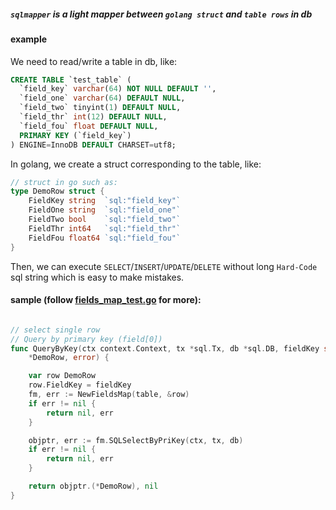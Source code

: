 ##### `sqlmapper` is a light mapper between `golang struct` and `table rows` in db

#### example
We need to read/write a table in db, like:
```sql
CREATE TABLE `test_table` (
  `field_key` varchar(64) NOT NULL DEFAULT '',
  `field_one` varchar(64) DEFAULT NULL,
  `field_two` tinyint(1) DEFAULT NULL,
  `field_thr` int(12) DEFAULT NULL,
  `field_fou` float DEFAULT NULL,
  PRIMARY KEY (`field_key`)
) ENGINE=InnoDB DEFAULT CHARSET=utf8;
```
In golang, we create a struct corresponding to the table, like:
```go
// struct in go such as:
type DemoRow struct {
	FieldKey string  `sql:"field_key"`
	FieldOne string  `sql:"field_one"`
	FieldTwo bool    `sql:"field_two"`
	FieldThr int64   `sql:"field_thr"`
	FieldFou float64 `sql:"field_fou"`
}
```
Then, we can execute `SELECT`/`INSERT`/`UPDATE`/`DELETE` 
without long `Hard-Code` sql string which is easy to make mistakes.

#### sample (follow [fields_map_test.go](https://github.com/arthas29/sqlmapper/blob/master/fields_map_test.go) for more):
```go

// select single row
// Query by primary key (field[0])
func QueryByKey(ctx context.Context, tx *sql.Tx, db *sql.DB, fieldKey string) (
	*DemoRow, error) {

	var row DemoRow
	row.FieldKey = fieldKey
	fm, err := NewFieldsMap(table, &row)
	if err != nil {
		return nil, err
	}

	objptr, err := fm.SQLSelectByPriKey(ctx, tx, db)
	if err != nil {
		return nil, err
	}

	return objptr.(*DemoRow), nil
}
    
```
